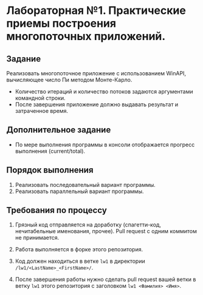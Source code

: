 # Лабораторная №1. Практические приемы построения многопоточных приложений.


## Задание

Реализовать многопоточное приложение с использованием WinAPI, вычисляющее число Пи методом Монте-Карло.

* Количество итераций и количество потоков задаются аргументами командной строки.
* После завершения приложение должно выдавать результат и затраченное время.


## Дополнительное задание

* По мере выполнения программы в консоли отображается прогресс выполнения (current/total).


## Порядок выполнения

1. Реализовать последовательный вариант программы.
2. Реализовать параллельный вариант программы.


## Требования по процессу

1. Грязный код отправляется на доработку (спагетти-код, нечитабельные именования, прочее). Pull request с одним коммитом не принимается.

2. Работа выполняется в форке этого репозитория.

3. Код должен находиться в ветке `lw1` в директории `/lw1/<LastName>_<FirstName>/`.

4. После завершения работы нужно сделать pull request вашей ветки в ветку `lw1` этого репозитория с заголовком `lw1 <Фамилия> <Имя>`.
